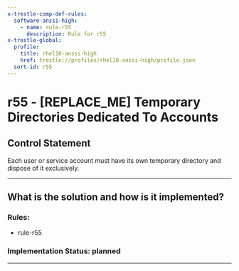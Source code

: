 ```yaml
---
x-trestle-comp-def-rules:
  software-anssi-high:
    - name: rule-r55
      description: Rule for r55
x-trestle-global:
  profile:
    title: rhel10-anssi-high
    href: trestle://profiles/rhel10-anssi-high/profile.json
  sort-id: r55
---
```


# r55 - \[REPLACE_ME\] Temporary Directories Dedicated To Accounts

## Control Statement

Each user or service account must have its own temporary directory and dispose of it exclusively.

______________________________________________________________________

## What is the solution and how is it implemented?

<!-- For implementation status enter one of: implemented, partial, planned, alternative, not-applicable -->

<!-- Note that the list of rules under ### Rules: is read-only and changes will not be captured after assembly to JSON -->

<!-- Add control implementation description here for control: r55 -->

### Rules:

  - rule-r55

### Implementation Status: planned

______________________________________________________________________
